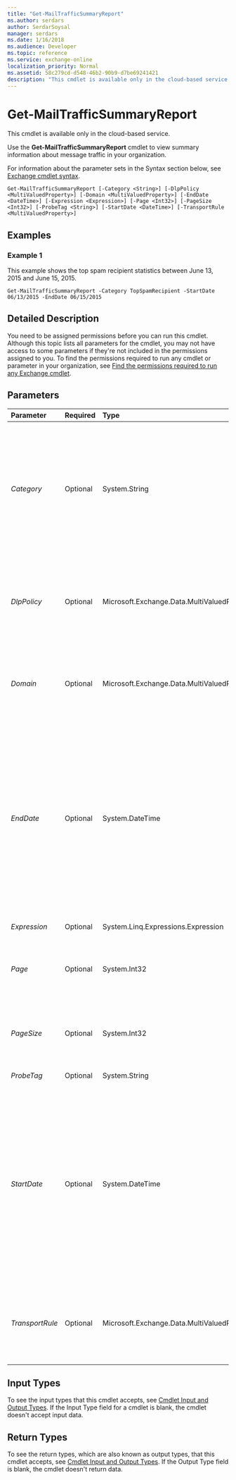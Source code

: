 ```yaml
---
title: "Get-MailTrafficSummaryReport"
ms.author: serdars
author: SerdarSoysal
manager: serdars
ms.date: 1/16/2018
ms.audience: Developer
ms.topic: reference
ms.service: exchange-online
localization_priority: Normal
ms.assetid: 58c279cd-d548-46b2-90b9-d7be69241421
description: "This cmdlet is available only in the cloud-based service."
---
```


# Get-MailTrafficSummaryReport

This cmdlet is available only in the cloud-based service. 
  
Use the **Get-MailTrafficSummaryReport** cmdlet to view summary information about message traffic in your organization.
  
For information about the parameter sets in the Syntax section below, see [Exchange cmdlet syntax](https://technet.microsoft.com/library/bb123552.aspx). 
  
```
Get-MailTrafficSummaryReport [-Category <String>] [-DlpPolicy <MultiValuedProperty>] [-Domain <MultiValuedProperty>] [-EndDate <DateTime>] [-Expression <Expression>] [-Page <Int32>] [-PageSize <Int32>] [-ProbeTag <String>] [-StartDate <DateTime>] [-TransportRule <MultiValuedProperty>]

```

## Examples
<a name="Examples"> </a>

### Example 1

This example shows the top spam recipient statistics between June 13, 2015 and June 15, 2015.
  
```
Get-MailTrafficSummaryReport -Category TopSpamRecipient -StartDate 06/13/2015 -EndDate 06/15/2015
```

## Detailed Description
<a name="DetailedDescription"> </a>

You need to be assigned permissions before you can run this cmdlet. Although this topic lists all parameters for the cmdlet, you may not have access to some parameters if they're not included in the permissions assigned to you. To find the permissions required to run any cmdlet or parameter in your organization, see [Find the permissions required to run any Exchange cmdlet](https://technet.microsoft.com/library/mt432940.aspx).
  
## Parameters
<a name="DetailedDescription"> </a>

|**Parameter**|**Required**|**Type**|**Description**|
|:-----|:-----|:-----|:-----|
| _Category_ <br/> |Optional  <br/> |System.String  <br/> |The  _Category_ parameter filters the report by category. Value values for this parameter are: `InboundDLPHits`,  `OutboundDLPHits`,  `InboundTransportRuleHits`,  `OutboundTransportRuleHits`,  `InboundDLPPolicyRuleHits`,  `OutboundDLPPolicyRuleHits`,  `TopSpamRecipient`,  `TopMailSender`,  `TopMailRecipient`,  `TopMalwareRecipient`, or  `TopMalware`.  <br/> |
| _DlpPolicy_ <br/> |Optional  <br/> |Microsoft.Exchange.Data.MultiValuedProperty  <br/> |The  _DlpPolicy_ parameter filters the report by the name of the data loss prevention (DLP) policy. You can specify multiple values separated by commas. If the value contains spaces, enclose the value in quotation marks ("). <br/> |
| _Domain_ <br/> |Optional  <br/> |Microsoft.Exchange.Data.MultiValuedProperty  <br/> |The  _Domain_ parameter filters the results by an accepted domain in the cloud-based organization. You can specify multiple domain values separated by commas, or the value `All`.  <br/> |
| _EndDate_ <br/> |Optional  <br/> |System.DateTime  <br/> |The  _EndDate_ parameter specifies the end date of the date range. <br/> Use the short date format that's defined in the **Regional Options** settings on the computer where you're running the command. For example, if the computer is configured to use the short date format _mm_/ _dd_/ _yyyy_, enter 09/01/2015 to specify September 1, 2015. You can enter the date only, or you can enter the date and time of day. If you enter the date and time of day, enclose the value in quotation marks ("), for example,"09/01/2015 5:00 PM".  <br/> |
| _Expression_ <br/> |Optional  <br/> |System.Linq.Expressions.Expression  <br/> |This parameter is reserved for internal Microsoft use.  <br/> |
| _Page_ <br/> |Optional  <br/> |System.Int32  <br/> |The  _Page_ parameter specifies the page number of the results you want to view. Valid input for this parameter is an integer between 1 and 1000. The default value is 1. <br/> |
| _PageSize_ <br/> |Optional  <br/> |System.Int32  <br/> |The  _PageSize_ parameter specifies the maximum number of entries per page. Valid input for this parameter is an integer between 1 and 5000. The default value is 1000. <br/> |
| _ProbeTag_ <br/> |Optional  <br/> |System.String  <br/> |This parameter is reserved for internal Microsoft use.  <br/> |
| _StartDate_ <br/> |Optional  <br/> |System.DateTime  <br/> |The  _StartDate_ parameter specifies the start date of the date range. <br/> Use the short date format that's defined in the **Regional Options** settings on the computer where you're running the command. For example, if the computer is configured to use the short date format _mm_/ _dd_/ _yyyy_, enter 09/01/2015 to specify September 1, 2015. You can enter the date only, or you can enter the date and time of day. If you enter the date and time of day, enclose the value in quotation marks ("), for example,"09/01/2015 5:00 PM".  <br/> |
| _TransportRule_ <br/> |Optional  <br/> |Microsoft.Exchange.Data.MultiValuedProperty  <br/> |The  _TransportRule_ parameter filters the report by the name of the transport rule. You can specify multiple values separated by commas. If the value contains spaces, enclose the value in quotation marks ("). <br/> |
   
## Input Types
<a name="InputTypes"> </a>

To see the input types that this cmdlet accepts, see [Cmdlet Input and Output Types](http://go.microsoft.com/fwlink/p/?linkId=616387). If the Input Type field for a cmdlet is blank, the cmdlet doesn't accept input data. 
  
## Return Types
<a name="ReturnTypes"> </a>

To see the return types, which are also known as output types, that this cmdlet accepts, see [Cmdlet Input and Output Types](http://go.microsoft.com/fwlink/p/?linkId=616387). If the Output Type field is blank, the cmdlet doesn't return data. 
  

